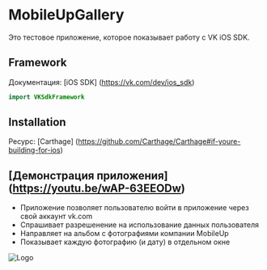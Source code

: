 # MobileUpGallery
Это тестовое приложение, которое показывает работу с VK iOS SDK.

## Framework 
Документация: [iOS SDK] (https://vk.com/dev/ios_sdk)
``` swift 
import VKSdkFramework
```

## Installation
Ресурс: [Carthage] (https://github.com/Carthage/Carthage#if-youre-building-for-ios)

## [Демонстрация приложения] (https://youtu.be/wAP-63EEODw)
- Приложение позволяет пользователю войти в приложение через свой аккаунт vk.com
- Спрашивает разрешенение на использование данных пользователя
- Направляет на альбом с фотографиями компании MobileUp
- Показывает каждую фотографию (и дату) в отдельном окне

![Logo](https://sun9-47.userapi.com/impf/c604620/v604620667/6e39/JNrCTtGkp8s.jpg?size=200x200&quality=96&sign=c5c9f547df334a9ce301625a603ca607&type=album)
